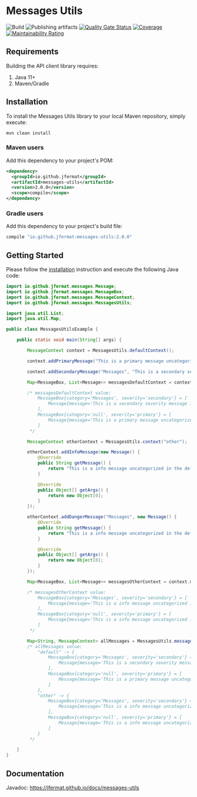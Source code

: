 # Messages Utils

![Build](https://github.com/jfermat/messages-utils/workflows/Build/badge.svg) ![Publishing artifacts](https://github.com/jfermat/messages-utils/workflows/Publishing%20artifacts/badge.svg) [![Quality Gate Status](https://sonarcloud.io/api/project_badges/measure?project=jfermat_messages-utils&metric=alert_status)](https://sonarcloud.io/dashboard?id=jfermat_messages-utils) [![Coverage](https://sonarcloud.io/api/project_badges/measure?project=jfermat_messages-utils&metric=coverage)](https://sonarcloud.io/dashboard?id=jfermat_messages-utils) [![Maintainability Rating](https://sonarcloud.io/api/project_badges/measure?project=jfermat_messages-utils&metric=sqale_rating)](https://sonarcloud.io/dashboard?id=jfermat_messages-utils)

## Requirements

Building the API client library requires:
1. Java 11+
2. Maven/Gradle

## Installation

To install the Messages Utils library to your local Maven repository, simply execute:

```shell
mvn clean install
```

### Maven users

Add this dependency to your project's POM:

```xml
<dependency>
  <groupId>io.github.jfermat</groupId>
  <artifactId>messages-utils</artifactId>
  <version>2.0.0</version>
  <scope>compile</scope>
</dependency>
```

### Gradle users

Add this dependency to your project's build file:

```groovy
compile "io.github.jfermat:messages-utils:2.0.0"
```

## Getting Started

Please follow the [installation](#installation) instruction and execute the following Java code:

```java
import io.github.jfermat.messages.Message;
import io.github.jfermat.messages.MessageBox;
import io.github.jfermat.messages.MessageContext;
import io.github.jfermat.messages.MessagesUtils;

import java.util.List;
import java.util.Map;

public class MessagesUtilsExample {

    public static void main(String[] args) {

        MessageContext context = MessagesUtils.defaultContext();

        context.addPrimaryMessage("This is a primary message uncategorized in the default context.");

        context.addSecondaryMessage("Messages", "This is a secondary severity message in the default context in the Messages category.");

        Map<MessageBox, List<Message>> messagesDefaultContext = context.messages();

        /* messagesDefaultContext value:
            MessageBox{category='Messages', severity='secondary'} = [
                Message{message='This is a secondary severity message in the default context in the Messages category.', args='{}'}
            ],
            MessageBox{category='null', severity='primary'} = [
                Message{message='This is a primary message uncategorized in the default context.', args='{}'}
            ]
         */

        MessageContext otherContext = MessagesUtils.context("other");

        otherContext.addInfoMessage(new Message() {
            @Override
            public String getMessage() {
                return "This is a info message uncategorized in the default context.";
            }

            @Override
            public Object[] getArgs() {
                return new Object[0];
            }
        });

        otherContext.addDangerMessage("Messages", new Message() {
            @Override
            public String getMessage() {
                return "This is a info message uncategorized in the default context.";
            }

            @Override
            public Object[] getArgs() {
                return new Object[0];
            }
        });

        Map<MessageBox, List<Message>> messagesOtherContext = context.messages();

        /* messagesOtherContext value:
            MessageBox{category='Messages', severity='secondary'} = [
                Message{message='This is a info message uncategorized in the default context.', args='{}'}
            ],
            MessageBox{category='null', severity='primary'} = [
                Message{message='This is a info message uncategorized in the default context.', args='{}'}
            ]
         */

        Map<String, MessageContext> allMessages = MessagesUtils.messages();
        /* allMessages value:
            "default" -> {
                MessageBox{category='Messages', severity='secondary'} = [
                    Message{message='This is a secondary severity message in the default context in the Messages category.', args='{}'}
                ],
                MessageBox{category='null', severity='primary'} = [
                    Message{message='This is a primary message uncategorized in the default context.', args='{}'}
                ]
            },
            "other" -> {
                MessageBox{category='Messages', severity='secondary'} = [
                    Message{message='This is a info message uncategorized in the default context.', args='{}'}
                ],
                MessageBox{category='null', severity='primary'} = [
                    Message{message='This is a info message uncategorized in the default context.', args='{}'}
                ]
            }
         */

    }
}
```

## Documentation

Javadoc: https://jfermat.github.io/docs/messages-utils